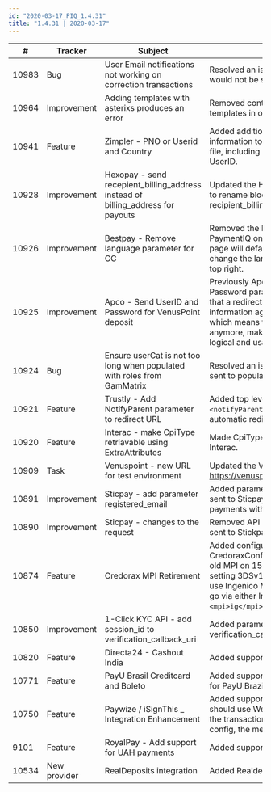 ```yaml
--- 
id: "2020-03-17_PIQ_1.4.31"
title: "1.4.31 | 2020-03-17"
--- 
```



| #     | Tracker      | Subject                                                                           | Description                                                                                                                                                                                                                                                                                                                                                                  |
|-------|--------------|-----------------------------------------------------------------------------------|------------------------------------------------------------------------------------------------------------------------------------------------------------------------------------------------------------------------------------------------------------------------------------------------------------------------------------------------------------------------------|
| 10983 | Bug          | User Email notifications not working on correction   transactions                 | Resolved an issue where   notification emails to users would not be sent out on correction   transactions.                                                                                                                                                                                                                                                                   |
| 10964 | Improvement  | Adding templates with asterixs produces an error                                  | Removed   content check for astrixes for the config templates in order to be able to   save encrypted content.                                                                                                                                                                                                                                                               |
| 10941 | Feature      | Zimpler - PNO or Userid and Country                                               | Added additional configuration   option for what information to pass on to Zimpler via the ZimplerConfig file,   including personal identity number, Country and UserID.                                                                                                                                                                                                     |
| 10928 | Improvement  | Hexopay - send recepient_billing_address instead of   billing_address for payouts | Updated the Hexopay integration on   Hexopay's request to rename block billing_address to recipient_billing_adress   for card payouts.                                                                                                                                                                                                                                       |
| 10926 | Improvement  | Bestpay - Remove language parameter for CC                                        | Removed the language parameter sent   to Bestpay from PaymentIQ on Bestpay's request. This way the checkout page   will default to English and the user will be able to change the language   using the language button on the top right.                                                                                                                                    |
| 10925 | Improvement  | Apco - Send UserID and Password for VenusPoint   deposit                          | Previously Apco didn't support the   UserID and Password parameters to be sent to them. This means that a redirect   will happen and the user has to enter the information again.          Now Apco supports the parameter which means that there will not be a   redirect required anymore, making the saving of user accounts more logical   and usable.                   |
| 10924 | Bug          | Ensure userCat is not too long when populated with   roles from GamMatrix         | Resolved an issue where too much   information could be sent to populate userCat with roles GamMatrix.                                                                                                                                                                                                                                                                       |
| 10921 | Feature      | Trustly - Add NotifyParent parameter to redirect URL                              | Added top level configuration   option to TrustlyConfig `<notifyParent>true</notifyParent>` which   is needed for automatic redirects to the BankID app.                                                                                                                                                                                                                     |
| 10920 | Feature      | Interac - make CpiType retriavable using   ExtraAttributes                        | Made CpiType retriavable using   ExtraAttributes for Interac.                                                                                                                                                                                                                                                                                                                |
| 10909 | Task         | Venuspoint - new URL for test environment                                         | Updated the VenusPoint test   environment URL: https://venuspoint.net/testtesttest/transferapi/index.html                                                                                                                                                                                                                                                                    |
| 10891 | Improvement  | Sticpay - add parameter registered_email                                          | Added parameter `registered_email`   in the parameters sent to Sticpay. This will prevent the user from making   payments with another email.                                                                                                                                                                                                                                |
| 10890 | Improvement  | Sticpay - changes to the request                                                  | Removed API key and added   `order_id` to the request sent to Stickpay.                                                                                                                                                                                                                                                                                                      |
| 10874 | Feature      | Credorax MPI Retirement                                                           | Added configuration option   `<mpi></mpi>` to CredoraxConfig in preparation to their   retirement of their old MPI on 15 April 2020. Now not using the `<mpi>`   setting 3DSv1 will use the old solution and 3DS2 will use Ingenico MPI. If   you specify `<mpi>` 3DSv1 will also go via either Ingenico or Zero MPI   (specified via `<mpi>ig</mpi>` or `<mpi>zero</mpi>`) |
| 10850 | Improvement  | 1-Click KYC API - add session_id to   verification_callback_uri                   | Added parameter `session_id` to   verification_callback_uri.                                                                                                                                                                                                                                                                                                                 |
| 10820 | Feature      | Directa24 - Cashout India                                                         | Added support for cashouts for   India.                                                                                                                                                                                                                                                                                                                                      |
| 10771 | Feature      | PayU Brasil Creditcard and Boleto                                                 | Added support for Creditcards and   Boleto transactions for PayU Brazil.                                                                                                                                                                                                                                                                                                     |
| 10750 | Feature      | Paywize / iSignThis _ Integration Enhancement                                     | Added support for iSignThis via   Paywize. The merchant should use WebRedirectDeposit as an input and route the   transaction to Paywize PSP. Also, in the account config, the merchant should   activate <hasGroupId>true</hasGroupId>.                                                                                                                                     |
| 9101  | Feature      | RoyalPay - Add support for UAH payments                                           | Added support for UAH for RoyalPay.                                                                                                                                                                                                                                                                                                                                          |
| 10534 | New provider | RealDeposits integration                                                          | Added Realdeposits.                                                                                                                                            |
